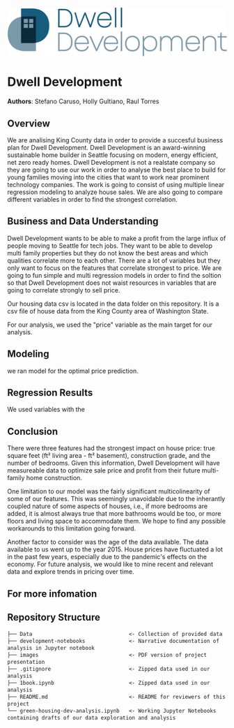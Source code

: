 ![Our Stakeholder, Dwell Development](images/Dwell.png)


# Dwell Development 

**Authors**: Stefano Caruso, Holly Gultiano, Raul Torres

## Overview

We are analising King County data in order to provide a succesful business plan for Dwell Development. Dwell Development is an award-winning sustainable home builder in Seattle focusing on modern, energy efficient, net zero ready homes. Dwell Development is not a realstate company so they are going to use our work in order to analyse the best place to build for young families moving into the cities that want to work near prominent technology companies. The work is going to consist of using multiple linear regression modeling to analyze house sales. We are also going to compare different variables in order to find the strongest correlation.  

## Business and Data Understanding

Dwell Development wants to be able to make a profit from the large influx of people moving to Seattle for tech jobs. They want to be able to develop multi family properties but they do not know the best areas and which qualities correlate more to each other. There are a lot of variables but they only want to focus on the features that correlate strongest to price. We are going to fun simple and multi regression models in order to find the soltion so that Dwell Development does not waist resources in variables that are going to correlate strongly to sell price. 

Our housing data csv is located in the data folder on this repository. It is a csv file of house data from the King County area of Washington State. 

For our analysis, we used the "price" variable as the main target for our analysis.


## Modeling
we ran model for the optimal price prediction. 




## Regression Results

We used variables with the 



## Conclusion
There were three features had the strongest impact on house price: true square feet (ft² living area - ft² basement), construction grade, and the number of bedrooms. Given this information, Dwell Development will have measureable data to optimize sale price and profit from their future multi-family home construction.

One limitation to our model was the fairly significant multicolinearity of some of our features. This was seemingly unavoidable due to the inherantly coupled nature of some aspects of houses, i.e., if more bedrooms are added, it is almost always true that more bathrooms would be too, or more floors and living space to accommodate them. We hope to find any possible workarounds to this limitation going forward.

Another factor to consider was the age of the data available. The data available to us went up to the year 2015. House prices have fluctuated a lot in the past few years, especially due to the pandemic's effects on the economy. For future analysis, we would like to mine recent and relevant data and explore trends in pricing over time.


## For more infomation



## Repository Structure

```
├── Data                               <- Collection of provided data
├── development-notebooks              <- Narrative documentation of analysis in Jupyter notebook
├── images                             <- PDF version of project presentation
├── .gitignore                         <- Zipped data used in our analysis
├── 1book.ipynb                        <- Zipped data used in our analysis
├── README.md                          <- README for reviewers of this project
└── green-housing-dev-analysis.ipynb   <- Working Jupyter Notebooks containing drafts of our data exploration and analysis
```
